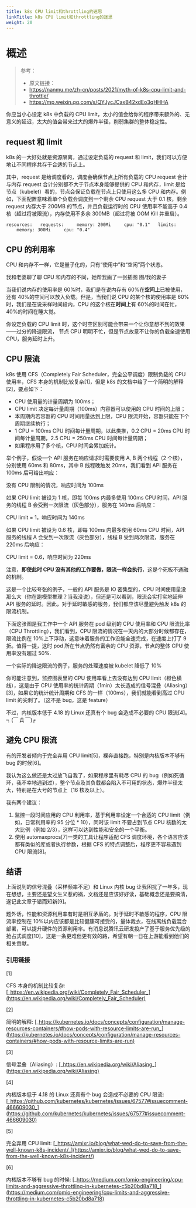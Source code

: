 ```yaml
---
title: k8s CPU limit和throttling的迷思
linkTitle: k8s CPU limit和throttling的迷思
weight: 20
---
```


# 概述

> 参考：
>
> - 原文链接：
> - https://nanmu.me/zh-cn/posts/2021/myth-of-k8s-cpu-limit-and-throttle/
> - https://mp.weixin.qq.com/s/QYJycJCaxB42xdEo3qHHHA

你应当小心设定 k8s 中负载的 CPU limit，太小的值会给你的程序带来额外的、无意义的延迟，太大的值会带来过大的爆炸半径，削弱集群的整体稳定性。

## request 和 limit

k8s 的一大好处就是资源隔离，通过设定负载的 request 和 limit，我们可以方便地让不同程序共存于合适的节点上。

其中，request 是给调度看的，调度会确保节点上所有负载的 CPU request 合计与内存 request 合计分别都不大于节点本身能够提供的 CPU 和内存，limit 是给节点（kubelet）看的，节点会保证负载在节点上只使用这么多 CPU 和内存。例如，下面配置意味着单个负载会调度到一个剩余 CPU request 大于 0.1 核，剩余 request 内存大于 200MB 的节点，并且负载运行时的 CPU 使用率不能高于 0.4 核（超过将被限流），内存使用不多余 300MB（超过将被 OOM Kill 并重启）。

`resources:   requests:     memory: 200Mi     cpu: "0.1"   limits:     memory: 300Mi     cpu: "0.4"`

## CPU 的利用率

CPU 和内存不一样，它是量子化的，只有“使用中”和“空闲”两个状态。

我和老婆聊了聊 CPU 和内存的不同，她帮我画了一张插图 图/我的妻子

当我们说内存的使用率是 60%时，我们是在说内存有 60%在**空间上**已被使用，还有 40%的空间可以放入负载。但是，当我们说 CPU 的某个核的使用率是 60%时，我们是在说采样时间段内，CPU 的这个核在**时间上**有 60%的时间在忙，40%的时间在睡大觉。

你设定负载的 CPU limit 时，这个时空区别可能会带来一个让你意想不到的效果——过分的降速限流， 节点 CPU 明明不忙，但是节点故意不让你的负载全速使用 CPU，服务延时上升。

## CPU 限流

k8s 使用 CFS（Completely Fair Scheduler，完全公平调度）限制负载的 CPU 使用率，CFS 本身的机制比较复杂\[1]，但是 k8s 的文档中给了一个简明的解释\[2]，要点如下：

- CPU 使用量的计量周期为 100ms；
- CPU limit 决定每计量周期（100ms）内容器可以使用的 CPU 时间的上限；
- 本周期内若容器的 CPU 时间用量达到上限，CPU 限流开始，容器只能在下个周期继续执行；
- 1 CPU = 100ms CPU 时间每计量周期，以此类推，0.2 CPU = 20ms CPU 时间每计量周期，2.5 CPU = 250ms CPU 时间每计量周期；
- 如果程序用了多个核，CPU 时间会累加统计。

举个例子，假设一个 API 服务在响应请求时需要使用 A, B 两个线程（2 个核），分别使用 60ms 和 80ms，其中 B 线程晚触发 20ms，我们看到 API 服务在 100ms 后可给出响应：

没有 CPU 限制的情况，响应时间为 100ms

如果 CPU limit 被设为 1 核，即每 100ms 内最多使用 100ms CPU 时间，API 服务的线程 B 会受到一次限流（灰色部分），服务在 140ms 后响应：

CPU limit = 1，响应时间为 140ms

如果 CPU limit 被设为 0.6 核，即每 100ms 内最多使用 60ms CPU 时间，API 服务的线程 A 会受到一次限流（灰色部分），线程 B 受到两次限流，服务在 220ms 后响应：

CPU limit = 0.6，响应时间为 220ms

注意，**即使此时 CPU 没有其他的工作要做，限流一样会执行**，这是个死板不通融的机制。

这是一个比较夸张的例子，一般的 API 服务是 IO 密集型的，CPU 时间使用量没那么大（你在跑模型推理？当我没说），但还是可以看到，限流会实打实地延伸 API 服务的延时。因此，对于延时敏感的服务，我们都应该尽量避免触发 k8s 的限流机制。

下面这张图是我工作中一个 API 服务在 pod 级别的 CPU 使用率和 CPU 限流比率（CPU Throttling），我们看到，CPU 限流的情况在一天内的大部分时候都存在，限流比例在 10%上下浮动，这意味着服务的工作没能全速完成，在速度上打了 9 折。值得一提，这时 pod 所在节点仍然有富余的 CPU 资源，节点的整体 CPU 使用率没有超过 50%.

一个实际的降速限流的例子，服务的处理速度被 kubelet 降低了 10%

你可能注意到，监控图表里的 CPU 使用率看上去没有达到 CPU limit（橙色横线），这是由于 CPU 使用率的统计周期（1min）太长造成的信号混叠（Aliasing）\[3]，如果它的统计统计周期和 CFS 的一样（100ms），我们就能看到高过 CPU limit 的尖刺了。（这不是 bug，这是 feature）

不过，内核版本低于 4.18 的 Linux 还真有个 bug 会造成不必要的 CPU 限流\[4]。┑(￣ Д ￣)┍

## 避免 CPU 限流

有的开发者倾向于完全弃用 CPU limit\[5]，裸奔直接跑，特别是内核版本不够有 bug 的时候\[6]。

我认为这么做还是太过放飞自我了，如果程序里有耗尽 CPU 的 bug（例如死循环，我不幸地遇到过），整个节点及其负载都会陷入不可用的状态，爆炸半径太大，特别是在大号的节点上（16 核及以上）。

我有两个建议：

1. 监控一段时间应用的 CPU 利用率，基于利用率设定一个合适的 CPU limit（例如，日常利用率的 95 分位 \* 10），同时该 limit 不要占到节点 CPU 核数的太大比例（例如 2/3），这样可以达到性能和安全的一个平衡。
2. 使用 automaxprocs\[7]一类的工具让程序适配 CFS 调度环境，各个语言应该都有类似的库或者执行参数，根据 CFS 的特点调整后，程序更不容易遇到 CPU 限流\[8]。

## 结语

上面说到的信号混叠（采样频率不足）和 Linux 内核 bug 让我困扰了一年多，现在想想，主要还是望文生义惹的祸，文档还是应该好好读，基础概念还是要搞清，遂记此文章于错而知新\[9]。

题外话，性能和资源利用率有时是相互矛盾的。对于延时不敏感的程序，CPU 限流率控制在 10%以内应该都是比较健康可接受的，量体裁衣，在线离线负载混合部署，可以提升硬件的资源利用率。有消息说腾讯云研发投产了基于服务优先级的抢占式调度\[10]，这是一条更难但更有效的路，希望有朝一日在上游能看到他们的相关贡献。

### 引用链接

\[1]

CFS 本身的机制比较复杂: [_https://en.wikipedia.org/wiki/Completely_Fair_Scheduler_](https://en.wikipedia.org/wiki/Completely_Fair_Scheduler)

\[2]

简明的解释: [_https://kubernetes.io/docs/concepts/configuration/manage-resources-containers/#how-pods-with-resource-limits-are-run_](https://kubernetes.io/docs/concepts/configuration/manage-resources-containers/#how-pods-with-resource-limits-are-run)

\[3]

信号混叠（Aliasing）: [_https://en.wikipedia.org/wiki/Aliasing_](https://en.wikipedia.org/wiki/Aliasing)

\[4]

内核版本低于 4.18 的 Linux 还真有个 bug 会造成不必要的 CPU 限流: [_https://github.com/kubernetes/kubernetes/issues/67577#issuecomment-466609030_](https://github.com/kubernetes/kubernetes/issues/67577#issuecomment-466609030)

\[5]

完全弃用 CPU limit: [_https://amixr.io/blog/what-wed-do-to-save-from-the-well-known-k8s-incident/_](https://amixr.io/blog/what-wed-do-to-save-from-the-well-known-k8s-incident/)

\[6]

内核版本不够有 bug 的时候: [_https://medium.com/omio-engineering/cpu-limits-and-aggressive-throttling-in-kubernetes-c5b20bd8a718_](https://medium.com/omio-engineering/cpu-limits-and-aggressive-throttling-in-kubernetes-c5b20bd8a718)
